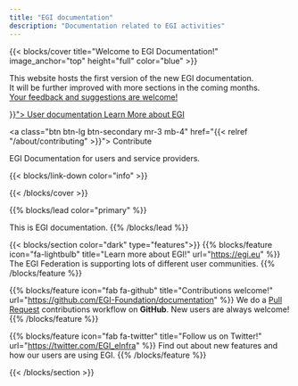 ```yaml
---
title: "EGI documentation"
description: "Documentation related to EGI activities"
---
```


{{< blocks/cover title="Welcome to EGI Documentation!" image_anchor="top" height="full" color="blue" >}}

  <p class="lead mt-5">
    This website hosts the first version of the new EGI documentation.<br />
    It will be further improved with more sections in the coming months.<br />
    <a href="https://github.com/EGI-Foundation/documentation/issues/new">Your
    feedback and suggestions are welcome!</a>
  </p>

<div class="mx-auto">
  <a class="btn btn-lg btn-primary mr-3 mb-4" href="{{< relref "/users" >}}">
    User documentation <i class="fas fa-arrow-alt-circle-right ml-2"></i>
  </a>

  <a class="btn btn-lg btn-primary mr-3 mb-4" href="https://www.egi.eu">
    Learn More about EGI <i class="fas fa-arrow-alt-circle-right ml-2"></i>
  </a>

  <a class="btn btn-lg btn-secondary mr-3 mb-4" href="{{< relref "/about/contributing" >}}">
    Contribute <i class="fab fa-github ml-2 "></i>
  </a>
  <p class="lead mt-5">EGI Documentation for users and service providers.</p>

{{< blocks/link-down color="info" >}}

</div>
{{< /blocks/cover >}}

{{% blocks/lead color="primary" %}}

This is EGI documentation.
{{% /blocks/lead %}}

{{< blocks/section color="dark" type="features">}}
{{% blocks/feature icon="fa-lightbulb" title="Learn more about EGI!" url="https://egi.eu" %}}
The EGI Federation is supporting lots of different user communities.
{{% /blocks/feature %}}

{{% blocks/feature icon="fab fa-github" title="Contributions welcome!" url="https://github.com/EGI-Foundation/documentation" %}}
We do a [Pull Request](https://github.com/EGI-Foundation/documentation/pulls) contributions workflow on **GitHub**. New users are always welcome!
{{% /blocks/feature %}}

{{% blocks/feature icon="fab fa-twitter" title="Follow us on Twitter!" url="https://twitter.com/EGI_eInfra" %}}
Find out about new features and how our users are using EGI.
{{% /blocks/feature %}}

{{< /blocks/section >}}
